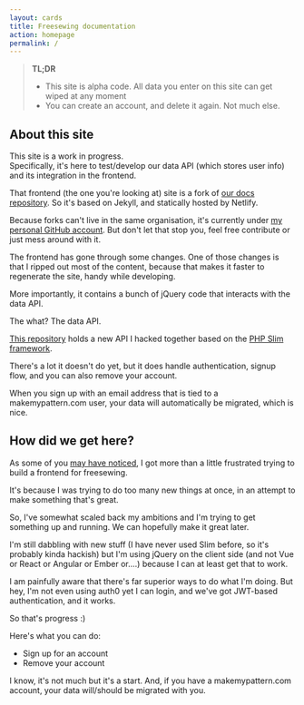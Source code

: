 ```yaml
---
layout: cards
title: Freesewing documentation
action: homepage
permalink: /
---
```

<div class="container">
<div class="row">
<div class="col-sm-10 offset-sm-1 col-md-8 offset-md-2" markdown="1">

> __TL;DR__ 
> 
> - This site is alpha code. All data you enter on this site can get wiped at any moment
> - You can create an account, and delete it again. Not much else.

## About this site

This site is a work in progress.  
Specifically, it's here to test/develop our data API (which stores user info)
and its integration in the frontend.

That frontend (the one you're looking at) site is a fork of 
[our docs repository](https://github.com/freesewing/docs).
So it's based on Jekyll, and statically hosted by Netlify.

Because forks can't live in the same organisation, it's currently under 
[my personal GitHub account](https://github.com/joostdecock/site).
But don't let that stop you, feel free contribute or just mess around with it.

The frontend has gone through some changes.
One of those changes is that I ripped out most of the content, because that makes it faster to
regenerate the site, handy while developing.

More importantly, it contains a bunch of jQuery code that interacts with the data API.

The what? The data API.

[This repository](https://github.com/freesewing/data) holds a new API I hacked together based on the 
[PHP Slim framework](http://slimframework.com/).

There's a lot it doesn't do yet, but it does handle authentication, signup flow,
and you can also remove your account.

When you sign up with an email address that is tied to a makemypattern.com user,
your data will automatically be migrated, which is nice.

## How did we get here?

As some of you [may have noticed](https://gitter.im/freesewing/freesewing?at=58f8d08b881b89e1016c19c4),
I got more than a little frustrated trying to build a frontend for freesewing.

It's because I was trying to do too many new things at once, in an attempt to make something that's great.

So, I've somewhat scaled back my ambitions and I'm trying to get something up and running. 
We can hopefully make it great later.

I'm still dabbling with new stuff (I have never used Slim before, so it's probably kinda hackish)
but I'm using jQuery on the client side (and not Vue or React or Angular or Ember or....) because
I can at least get that to work.

I am painfully aware that there's far superior ways to do what I'm doing. 
But hey, I'm not even using auth0 yet I can login, and we've got JWT-based authentication, and it works.
 

So that's progress :)

Here's what you can do:

  - Sign up for an account
  - Remove your account

I know, it's not much but it's a start. And, if you have a makemypattern.com account, your data will/should be migrated with you.


</div>
</div>
</div> <!-- .container -->
